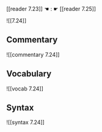 [[reader 7.23]] ☚ : ☛ [[reader 7.25]]

![[7.24]]

## Commentary

![[commentary 7.24]]

## Vocabulary

![[vocab 7.24]]

## Syntax

![[syntax 7.24]]

